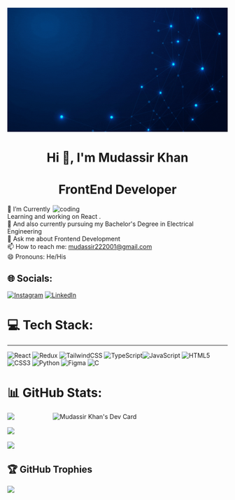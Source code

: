 
![logo](https://github.com/Mudassirkhan2/Mudassirkhan2/blob/main/github.gif)
<h1 align="center" >Hi 👋, I'm  Mudassir Khan</h1>
<h1 align="center"> FrontEnd Developer</h1>
<img align="right" alt="coding" width="400" src="https://globaleducation.s3.ap-south-1.amazonaws.com/globaledu/gif/front-end-development.gif">


🔭 I’m Currently Learning and working on React .<br>🌱 And also currently pursuing my Bachelor's Degree in Electrical Engineering <br>💬 Ask me about Frontend Development <br>📫 How to reach me: mudassir222001@gmail.com<br>😄 Pronouns: He/His


## 🌐 Socials:
 [![Instagram](https://img.shields.io/badge/Instagram-%23E4405F.svg?logo=Instagram&logoColor=white)](https://instagram.com/mr_phenomenal_222001) 
 [![LinkedIn](https://img.shields.io/badge/LinkedIn-%230077B5.svg?logo=linkedin&logoColor=white)](https://www.linkedin.com/in/mudassir-khan-522303233) 

# 💻 Tech Stack:
 ---
![React](https://img.shields.io/badge/react-%2320232a.svg?style=plastic&logo=react&logoColor=%2361DAFB) ![Redux](https://img.shields.io/badge/redux-%23593d88.svg?style=plastic&logo=redux&logoColor=white) ![TailwindCSS](https://img.shields.io/badge/tailwindcss-%2338B2AC.svg?style=plastic&logo=tailwind-css&logoColor=white) ![TypeScript](https://img.shields.io/badge/typescript-%23007ACC.svg?style=plastic&logo=typescript&logoColor=white)![JavaScript](https://img.shields.io/badge/javascript-%23323330.svg?style=plastic&logo=javascript&logoColor=%23F7DF1E) ![HTML5](https://img.shields.io/badge/html5-%23E34F26.svg?style=plastic&logo=html5&logoColor=white) ![CSS3](https://img.shields.io/badge/css3-%231572B6.svg?style=plastic&logo=css3&logoColor=white) ![Python](https://img.shields.io/badge/python-3670A0?style=plastic&logo=python&logoColor=ffdd54) 	![Figma](https://img.shields.io/badge/figma-%23F24E1E.svg?style=plastic&logo=figma&logoColor=white) ![C](https://img.shields.io/badge/c-%2300599C.svg?style=plastic&logo=c&logoColor=white)
# 📊 GitHub Stats:
<a href="https://app.daily.dev/Mudassirkhan2"><img src="https://api.daily.dev/devcards/f26c4ecea9b94ddf9d6f68c159795698.png?r=upj" width="400" align="right" alt="Mudassir Khan's Dev Card"/></a>
![](https://github-readme-stats.vercel.app/api?username=Mudassirkhan2&theme=tokyonight&hide_border=false&include_all_commits=true&count_private=false)<br/>

![](https://github-readme-streak-stats.herokuapp.com/?user=Mudassirkhan2&theme=tokyonight&hide_border=false )<br/>

![](https://github-readme-stats.vercel.app/api/top-langs/?username=Mudassirkhan2&theme=tokyonight&hide_border=false&include_all_commits=true&count_private=false&layout=compact)

## 🏆 GitHub Trophies
![](https://github-profile-trophy.vercel.app/?username=Mudassirkhan2&theme=radical&no-frame=false&no-bg=false&margin-w=4)





